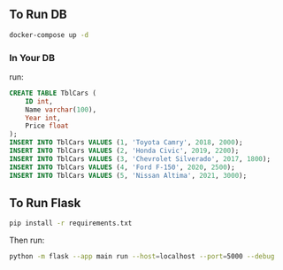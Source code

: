 ## To Run DB

```bash
docker-compose up -d
```

### In Your DB

run:

```sql
CREATE TABLE TblCars (
    ID int,
    Name varchar(100),
    Year int,
    Price float
);
INSERT INTO TblCars VALUES (1, 'Toyota Camry', 2018, 2000);
INSERT INTO TblCars VALUES (2, 'Honda Civic', 2019, 2200);
INSERT INTO TblCars VALUES (3, 'Chevrolet Silverado', 2017, 1800);
INSERT INTO TblCars VALUES (4, 'Ford F-150', 2020, 2500);
INSERT INTO TblCars VALUES (5, 'Nissan Altima', 2021, 3000);
```

## To Run Flask

```bash
pip install -r requirements.txt
```

Then run:

```bash
python -m flask --app main run --host=localhost --port=5000 --debug
```
